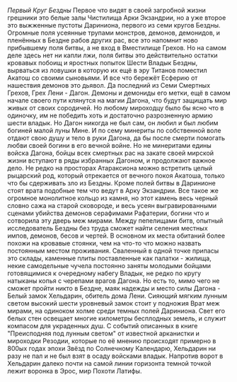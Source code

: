 *Первый Круг Бездны*
Первое что видят в своей загробной жизни грешники это белые залы Чистилища Арки Экзандрии, но а уже второе это выжженные пустоты Дариниона, первого из семи кругов Бездны. Огромные поля усеянные трупами монстров, демонов, демонидов, и пленённых в Бездне рабов других рас, все это напомнит ново прибывшему поля битвы, а не вход в Вместилище Грехов. Но на самом деле здесь нет ни капли лжи, поля битвы это действительно остатки кровавых побоищ и яростных попыток Шести Владык Бездны, вырваться из ловушки в которую их ещё в эру Титанов поместил Акатош со своими сыновьями. И все что бережёт Есферию от нашествия демонов это дьявол. Да последний из Семи Смертных Грехов, Грех Лени - Дагон. Демоны и демониды его метки, ещё в самом начале своего пути клянутся на магии Дагона, что будут защищать мир живых от своих сородичей. Но любому мироходцу было бы ясно что в одиночку, им не победить хоть и достаточно разрозненную армию шести владык. Но Дагон никогда не был сам, он любил и был любим богиней малой луны Мине. И по сему минериты по собственной воле отдают свою душу и тело в руки Дагона, да бы после смерти помогать любви своей богини в его вечной войне. Но не минеритами едины войска Дагона, бойцы всех смертных рас на закате своей мирской жизни вступают в ряды избранных Дагоном, и продолжают важное дело. Не редко на просторах Атараксиона можно встретить целый рыцарский род, который отрекается от вечного покоя Акатоша, только что бы сдерживать зло из Бездны. Кроме полей битвы в Даринионе стоят врата подобные тем что ведут в Арку Экзандрии. Все такое же огромное монолитное кольцо из камня, но этот камень весь черный словно сажа на старой сковороде, и весь усеян выгравированными сценами убийства демонов серафимами Рафатерии, богини что и сотворила эту дверь меж мирами. Между пепелищами битв, опытный исследователь Бездны без труда сможет найти селения местных импов, демонов, бесов и чертей. В основном их места обитаний более похожи на кровавые стоянки, чем на что-то что можно назвать постоянным местом проживания. Сваленный в одной точке припасы это склады, каменные плиты поставленные как палатки - жилища, некие самодельные чучела постоянно заняты молодыми бойцами готовящимися к очередному набегу Владык, не редко по кругу натыканы копья с черепами врагов Дагона. Но есть то, мимо чего не сможет пройти никто в Бездне, маяк надежды и место силы Дагона - Белый замок Хельдарин, обитель дома Лени. Сияющий мягким лунным светом высокий шести уровневый замок стоит у подножия Врат меж мирами, на одиноком холме среди темных полей Дариниона. Свет его белых стен освещает многие километры бесплодных земель, и служит компасом для украденных душ. С событий описанных в книге "Преисподняя под лунным светом" от известной арканистки и мироходки Резодии, которые по её мнению происходят примерно в 800ых годах эпохи Звёзд по Солнечному Календарю, Хельдарин ни разу не пал и не был взят в осаду войсками владык. Напротив ворот в Хельдарин далеко почти на самой линии горизонта темной точкой лежит воронка в Эрос, мир Похоти Латифы.